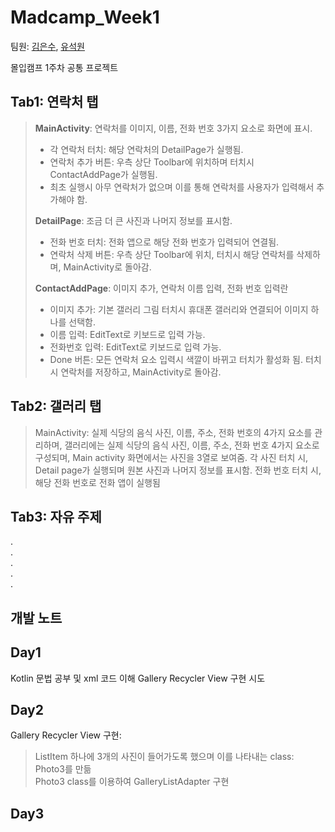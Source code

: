 Madcamp_Week1
================
팀원: [김은수](https://github.com/EunsuKim03), [유석원](https://github.com/cactus-y)    

몰입캠프 1주차 공통 프로젝트 

**Tab1: 연락처 탭**
--------------
> **MainActivity**: 연락처를 이미지, 이름, 전화 번호 3가지 요소로 화면에 표시.
> - 각 연락처 터치: 해당 연락처의 DetailPage가 실행됨.
> - 연락처 추가 버튼: 우측 상단 Toolbar에 위치하며 터치시 ContactAddPage가 실행됨.
> - 최초 실행시 아무 연락처가 없으며 이를 통해 연락처를 사용자가 입력해서 추가해야 함.
>   
> **DetailPage**: 조금 더 큰 사진과 나머지 정보를 표시함.
> - 전화 번호 터치: 전화 앱으로 해당 전화 번호가 입력되어 연결됨.
> - 연락처 삭제 버튼: 우측 상단 Toolbar에 위치, 터치시 해당 연락처를 삭제하며, MainActivity로 돌아감.
> 
> **ContactAddPage**: 이미지 추가, 연락처 이름 입력, 전화 번호 입력란
> - 이미지 추가: 기본 갤러리 그림 터치시 휴대폰 갤러리와 연결되어 이미지 하나를 선택함.
> - 이름 입력: EditText로 키보드로 입력 가능.
> - 전화번호 입력: EditText로 키보드로 입력 가능.
> - Done 버튼: 모든 연락처 요소 입력시 색깔이 바뀌고 터치가 활성화 됨. 터치 시 연락처를 저장하고, MainActivity로 돌아감.
   
**Tab2: 갤러리 탭**
--------------
> MainActivity: 실제 식당의 음식 사진, 이름, 주소, 전화 번호의 4가지 요소를 관리하며, 
> 갤러리에는 실제 식당의 음식 사진, 이름, 주소, 전화 번호 4가지 요소로 구성되며, Main activity 화면에서는 사진을 3열로 보여줌.
> 각 사진 터치 시, Detail page가 실행되며 원본 사진과 나머지 정보를 표시함.
> 전화 번호 터치 시, 해당 전화 번호로 전화 앱이 실행됨
>    

**Tab3: 자유 주제**
------------




.   
.   
.   
.   
.   

개발 노트
-----------

Day1
-----

Kotlin 문법 공부 및 xml 코드 이해
Gallery Recycler View 구현 시도

Day2
------

Gallery Recycler View 구현:
> ListItem 하나에 3개의 사진이 들어가도록 했으며 이를 나타내는 class: Photo3를 만듦   
> Photo3 class를 이용하여 GalleryListAdapter 구현   
> 
  
  
Day3
-----

